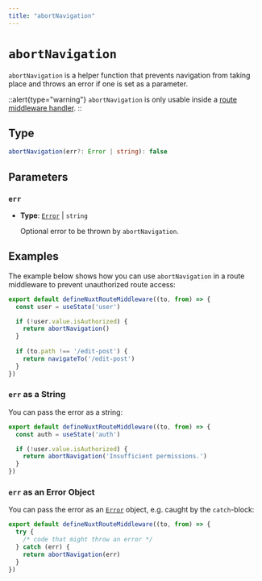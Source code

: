 ```yaml
---
title: "abortNavigation"
---
```


# `abortNavigation`

`abortNavigation` is a helper function that prevents navigation from taking place and throws an error if one is set as a parameter.

::alert{type="warning"}
`abortNavigation` is only usable inside a [route middleware handler](/docs/guide/directory-structure/middleware).
::

## Type

```ts
abortNavigation(err?: Error | string): false
```

## Parameters

### `err`

- **Type**: [`Error`](https://developer.mozilla.org/pl/docs/Web/JavaScript/Reference/Global_Objects/Error) | `string`

  Optional error to be thrown by `abortNavigation`.

## Examples

The example below shows how you can use `abortNavigation` in a route middleware to prevent unauthorized route access:

```ts [middleware/auth.ts]
export default defineNuxtRouteMiddleware((to, from) => {
  const user = useState('user')

  if (!user.value.isAuthorized) {
    return abortNavigation()
  }
 
  if (to.path !== '/edit-post') {
    return navigateTo('/edit-post')
  }
})
```

### `err` as a String

You can pass the error as a string:

```ts [middleware/auth.ts]
export default defineNuxtRouteMiddleware((to, from) => {
  const auth = useState('auth')

  if (!user.value.isAuthorized) {
    return abortNavigation('Insufficient permissions.')
  }
})
```

### `err` as an Error Object

You can pass the error as an [`Error`](https://developer.mozilla.org/pl/docs/Web/JavaScript/Reference/Global_Objects/Error) object, e.g. caught by the `catch`-block:

```ts [middleware/auth.ts]
export default defineNuxtRouteMiddleware((to, from) => {
  try {
    /* code that might throw an error */
  } catch (err) {
    return abortNavigation(err)
  }
})
```
